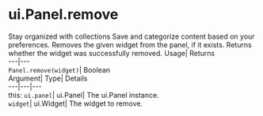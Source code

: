  
#  ui.Panel.remove 
Stay organized with collections  Save and categorize content based on your preferences. 
Removes the given widget from the panel, if it exists. 
Returns whether the widget was successfully removed.
Usage| Returns  
---|---  
`Panel.remove(widget)`| Boolean  
Argument| Type| Details  
---|---|---  
this: `ui.panel`| ui.Panel| The ui.Panel instance.  
`widget`| ui.Widget| The widget to remove.  
